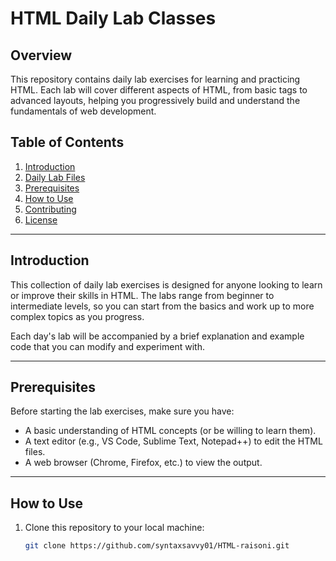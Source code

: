 # HTML Daily Lab Classes

## Overview

This repository contains daily lab exercises for learning and practicing HTML. Each lab will cover different aspects of HTML, from basic tags to advanced layouts, helping you progressively build and understand the fundamentals of web development.

## Table of Contents

1. [Introduction](#introduction)
2. [Daily Lab Files](#daily-lab-files)
3. [Prerequisites](#prerequisites)
4. [How to Use](#how-to-use)
5. [Contributing](#contributing)
6. [License](#license)

---

## Introduction

This collection of daily lab exercises is designed for anyone looking to learn or improve their skills in HTML. The labs range from beginner to intermediate levels, so you can start from the basics and work up to more complex topics as you progress.

Each day's lab will be accompanied by a brief explanation and example code that you can modify and experiment with.

---



## Prerequisites

Before starting the lab exercises, make sure you have:

- A basic understanding of HTML concepts (or be willing to learn them).
- A text editor (e.g., VS Code, Sublime Text, Notepad++) to edit the HTML files.
- A web browser (Chrome, Firefox, etc.) to view the output.

---

## How to Use

1. Clone this repository to your local machine:
   ```bash
   git clone https://github.com/syntaxsavvy01/HTML-raisoni.git
